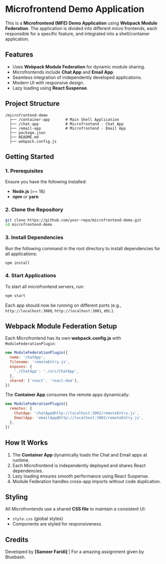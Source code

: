 # Microfrontend Demo Application

This is a **Microfrontend (MFE) Demo Application** using **Webpack Module Federation**. The application is divided into different micro frontends, each responsible for a specific feature, and integrated into a shell/container application.

## Features
- Uses **Webpack Module Federation** for dynamic module sharing.
- Microfrontends include **Chat App** and **Email App**.
- Seamless integration of independently developed applications.
- Modern UI with responsive design.
- Lazy loading using **React Suspense**.

## Project Structure
```
/microfrontend-demo
  ├── /container-app       # Main Shell Application
  ├── /chat-app            # Microfrontend - Chat App
  ├── /email-app           # Microfrontend - Email App
  ├── package.json
  ├── README.md
  ├── webpack.config.js
```

## Getting Started

### 1. Prerequisites
Ensure you have the following installed:
- **Node.js** (>= 16)
- **npm** or **yarn**

### 2. Clone the Repository
```sh
git clone https://github.com/your-repo/microfrontend-demo.git
cd microfrontend-demo
```

### 3. Install Dependencies
Run the following command in the root directory to install dependencies for all applications:
```sh
npm install
```

### 4. Start Applications
To start all microfrontend servers, run:
```sh
npm start
```

Each app should now be running on different ports (e.g., `http://localhost:3000`, `http://localhost:3001`, etc.).

## Webpack Module Federation Setup
Each Microfrontend has its own **webpack.config.js** with `ModuleFederationPlugin`:

```js
new ModuleFederationPlugin({
  name: 'chatApp',
  filename: 'remoteEntry.js',
  exposes: {
    './ChatApp': './src/ChatApp',
  },
  shared: ['react', 'react-dom'],
})
```

The **Container App** consumes the remote apps dynamically:

```js
new ModuleFederationPlugin({
  remotes: {
    ChatApp: 'chatApp@http://localhost:3001/remoteEntry.js',
    EmailApp: 'emailApp@http://localhost:3002/remoteEntry.js',
  },
})
```

## How It Works
1. The **Container App** dynamically loads the Chat and Email apps at runtime.
2. Each Microfrontend is independently deployed and shares React dependencies.
3. Lazy loading ensures smooth performance using React Suspense.
4. Module Federation handles cross-app imports without code duplication.

## Styling
All Microfrontends use a shared **CSS file** to maintain a consistent UI:
- `style.css` (global styles)
- Components are styled for responsiveness.

## Credits
Developed by **[Sameer Faridi]** | For a amazing assignment given by Bluebash.

